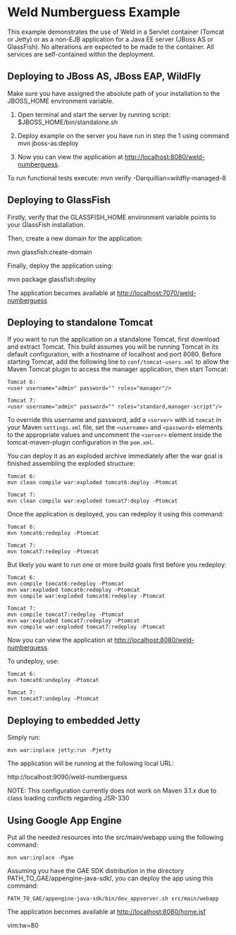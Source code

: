 Weld Numberguess Example
========================

This example demonstrates the use of Weld in a Servlet container (Tomcat or
Jetty) or as a non-EJB application for a Java EE server (JBoss AS or GlassFish). No alterations are expected
to be made to the container. All services are self-contained within the
deployment.

Deploying to JBoss AS, JBoss EAP, WildFly
---------------------

Make sure you have assigned the absolute path of your installation to the
JBOSS_HOME environment variable.

1. Open terminal and start the server by running script:
  $JBOSS_HOME/bin/standalone.sh

2. Deploy example on the server you have run in step the 1 using command
  mvn jboss-as:deploy

3. Now you can view the application at <http://localhost:8080/weld-numberguess>.


To run functional tests execute:
   mvn verify -Darquillian=wildfly-managed-8

Deploying to GlassFish
----------------------

Firstly, verify that the GLASSFISH_HOME environment variable points to your
GlassFish installation.

Then, create a new domain for the application:

   mvn glassfish:create-domain

Finally, deploy the application using:

   mvn package glassfish:deploy

The application becomes available at <http://localhost:7070/weld-numberguess>


Deploying to standalone Tomcat
------------------------------

If you want to run the application on a standalone Tomcat, first download and
extract Tomcat. This build assumes you will be running Tomcat in its default
configuration, with a hostname of localhost and port 8080. Before starting
Tomcat, add the following line to `conf/tomcat-users.xml` to allow the Maven
Tomcat plugin to access the manager application, then start Tomcat:

    Tomcat 6:
    <user username="admin" password="" roles="manager"/>

    Tomcat 7:
    <user username="admin" password="" roles="standard,manager-script"/>

To override this username and password, add a `<server>` with id `tomcat` in your
Maven `settings.xml` file, set the `<username>` and `<password>` elements to the
appropriate values and uncomment the `<server>` element inside the
tomcat-maven-plugin configuration in the `pom.xml`.

You can deploy it as an exploded archive immediately after the war goal is
finished assembling the exploded structure:

    Tomcat 6:
    mvn clean compile war:exploded tomcat6:deploy -Ptomcat

    Tomcat 7:
    mvn clean compile war:exploded tomcat7:deploy -Ptomcat

Once the application is deployed, you can redeploy it using this command:

    Tomcat 6:
    mvn tomcat6:redeploy -Ptomcat

    Tomcat 7:
    mvn tomcat7:redeploy -Ptomcat

But likely you want to run one or more build goals first before you redeploy:

    Tomcat 6:
    mvn compile tomcat6:redeploy -Ptomcat
    mvn war:exploded tomcat6:redeploy -Ptomcat
    mvn compile war:exploded tomcat6:redeploy -Ptomcat

    Tomcat 7:
    mvn compile tomcat7:redeploy -Ptomcat
    mvn war:exploded tomcat7:redeploy -Ptomcat
    mvn compile war:exploded tomcat7:redeploy -Ptomcat

Now you can view the application at <http://localhost:8080/weld-numberguess>.

To undeploy, use:

    Tomcat 6:
    mvn tomcat6:undeploy -Ptomcat

    Tomcat 7:
    mvn tomcat7:undeploy -Ptomcat

Deploying to embedded Jetty
------------------------------

Simply run:

    mvn war:inplace jetty:run -Pjetty

The application will be running at the following local URL:

   http://localhost:9090/weld-numberguess

NOTE: This configuration currently does not work on Maven 3.1.x due to class loading conflicts regarding JSR-330

Using Google App Engine
-----------------------

Put all the needed resources into the src/main/webapp using the following command:

    mvn war:inplace -Pgae

Assuming you have the GAE SDK distribution in the directory PATH_TO_GAE/appengine-java-sdk/,
you can deploy the app using this command:

    PATH_TO_GAE/appengine-java-sdk/bin/dev_appserver.sh src/main/webapp

The application becomes available at <http://localhost:8080/home.jsf>

vim:tw=80
